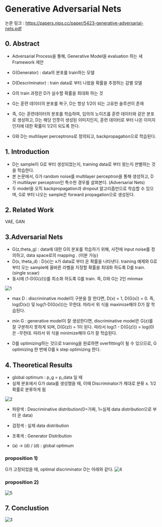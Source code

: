 # Generative Adversarial Nets
논문 링크 : https://papers.nips.cc/paper/5423-generative-adversarial-nets.pdf

## 0. Abstract
- Adversarial Process을 통해, Generative Model을 evaluation 하는 새 Framework 제안
- G(Generator) : data의 분포를 train하는 모델
- D(Descriminator) : train data로 부터 나왔을 확률을 추정하는 감별 모델

- G의 train 과정은 D가 실수할 확률을 최대화 하는 것
- G는 훈련 데이터의 분포를 복구, D는 항상 1/2이 되는 고유한 솔루션이 존재
- 즉, G는 훈련데이터의 분포를 학습하여, 임의의 노이즈를 훈련 데이터와 같은 분포로 생성하고, D는 해당 인풋이 생성된 이미지인지, 훈련 데이터로 부터 나온 이미지인지에 대한 확률이 1/2이 되도록 한다.
- G와 D는 multilayer perceptrons로 정의되고, backpropagation으로 학습된다.

## 1. Introduction
- D는 sample이 G로 부터 생성되었는지, training data로 부터 왔는지 판별하는 것을 학습한다.
- 본 논문에서, G가 random noise를 multilayer perceptron을 통해 생성하고, D가 multilayer perceptron인 특수한 경우를 살펴본다. (Adversarial Nets)
- 두 model을 오직 backpropagation과 dropout 알고리즘만으로 학습할 수 있으며, G로 부터 나오는 sample은 forward propagation으로 생성된다.

## 2. Related Work
VAE, GAN

## 3.Adversarial Nets
- G(z,theta_g) : data에 대한 G의 분포를 학습하기 위해, 사전에 input noise를 정의하고, data space로의 mapping . (미분 가능)
- D(x, theta_d) : D(x)는 x가 data로 부터 온 확률을 나타낸다. training 예제와 G로 부터 오는 sample에 올바른 라벨을 지정할 확률을 최대화 하도록 D를 train. (single scaar) 
- 동시에 (1-D(G(z)))를 최소화 하도록 G를 train. 즉, D와 G는 2인 minmax

![1](https://user-images.githubusercontent.com/61506233/88512529-accf8200-d021-11ea-9ed5-9f4bc072a0a2.png)

- max D : discriminative model이 구분을 잘 한다면, D(x) = 1, D(G(x)) = 0. 즉, log(D(x)) 및 log(1-D(G(x)))는 무한대. 따라서 위 식을 maximize해야 D가 잘 학습된다.
- min G : generative model이 잘 생성한다면, discriminative model은 G(z)를 잘 구분하지 못하게 되며, D(G(z)) = 1이 된다. 따라서 log(1 - D(G(z))) = log(0) 은 -무한대. 따라서 위 식을 minimize해야 G가 잘 학습된다.

- D를 optimizing하는 것으로 training을 완료하면 overfitting이 될 수 있으므로, G optimizing 한 번에 D를 k step optimizing 한다.

## 4. Theoretical Results
- global optimum : p_g = p_data 일 때
- 실제 분포에서 G가 data를 생성했을 때, 이때 Discriminator가 제대로 분류 x. 1/2 확률로 분류하게 됨

![2](https://user-images.githubusercontent.com/61506233/88512533-ae00af00-d021-11ea-835c-0e33a8d8296c.png)

- 파랑색 : Descriminative distribution(0=가짜, 1=실제 data distribution으로 부터 온 data)
- 검정색 : 실제 data distribution
- 초록색 : Generator Distribution

- (a) -> (d) / (d) : global optimum

### proposition 1)
G가 고정되었을 때, optimal discriminator D는 아래와 같다.
![4](https://user-images.githubusercontent.com/61506233/88512539-afca7280-d021-11ea-88f7-96b0bc1624e0.jpg)


### proposition 2)
![5](https://user-images.githubusercontent.com/61506233/88512704-eef8c380-d021-11ea-90c7-3affd52e989f.jpg)

## 7. Conclustion

![3](https://user-images.githubusercontent.com/61506233/88512535-ae994580-d021-11ea-820d-f84fd084eed4.png)

